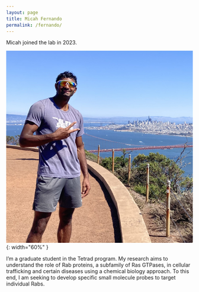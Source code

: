 ```yaml
---
layout: page
title: Micah Fernando
permalink: /fernando/
---
```

Micah joined the lab in 2023.

![Micah Fernando pic](../img/fernando.jpg){: width="60%" }



I’m a graduate student in the Tetrad program. My research aims to understand the role of Rab proteins, a subfamily of Ras GTPases, in cellular trafficking and certain diseases using a chemical biology approach. To this end, I am seeking to develop specific small molecule probes to target individual Rabs.
